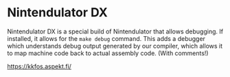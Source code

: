 # Nintendulator DX

Nintendulator DX is a special build of Nintendulator that allows debugging. If installed, it allows for the `make debug` command.
This adds a debugger which understands debug output generated by our compiler, which allows it to map machine code back to 
actual assembly code. (With comments!) 

https://kkfos.aspekt.fi/